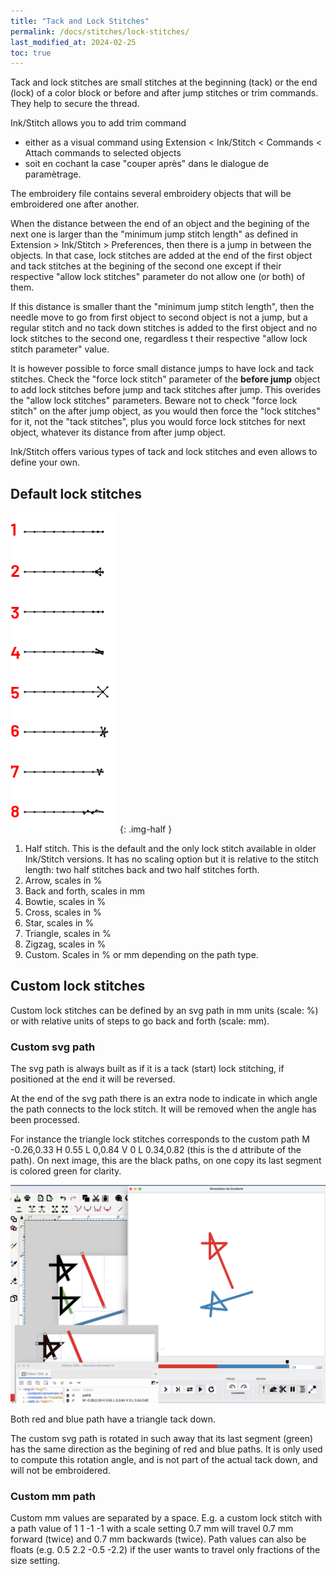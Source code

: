 ```yaml
---
title: "Tack and Lock Stitches"
permalink: /docs/stitches/lock-stitches/
last_modified_at: 2024-02-25
toc: true
---
```

Tack and lock stitches are small stitches at the beginning (tack) or the end (lock) of a color block or before and after jump stitches or trim commands. They help to secure the thread.

Ink/Stitch allows you to add trim command

*  either as a visual command  using  Extension < Ink/Stitch < Commands < Attach commands to selected objects
* soit en cochant la case "couper après" dans le dialogue de paramètrage.
  
The embroidery file contains several embroidery objects that will be embroidered one after another. 

When the distance between the end of an object and the begining of the next one is larger than the  "minimum  jump stitch length"  as defined in Extension > Ink/Stitch > Preferences, then there is a jump in between the objects. In that  case,   lock stitches are added  at the end of the first object and tack stitches at the begining of the second one except if their respective  "allow lock stitches" parameter do not  allow one (or both) of them.

If this distance is smaller thant the "minimum jump stitch length", then the needle move to go from first object to second object is not a jump, but a regular stitch and no tack down stitches is added to the first object and no lock stitches to the second one, regardless t their respective "allow lock stitch parameter" value.

It is however possible to force small distance jumps to have  lock and tack stitches. Check the "force lock stitch" parameter of the **before jump** object to add lock stitches before jump and tack stitches after jump. This overides the "allow lock stitches"  parameters. Beware not to check "force lock stitch" on  the after jump object, as you would then force the "lock stitches" for it, not the "tack stitches", plus you would force lock stitches for next object, whatever its distance from after jump object.



Ink/Stitch offers various types of tack and lock stitches and even allows to define your own.

## Default lock stitches

![Lock stitch variants](/assets/images/docs/lock-stitches.png)
{: .img-half }

1. Half stitch. This is the default and the only lock stitch available in older Ink/Stitch versions. It has no scaling option but it is relative to the stitch length: two half stitches back and two half stitches forth.
2. Arrow, scales in %
3. Back and forth, scales in mm
4. Bowtie, scales in %
5. Cross, scales in %
6. Star, scales in %
7. Triangle, scales in %
8. Zigzag, scales in %
9. Custom. Scales in % or mm depending on the path type.

## Custom lock stitches

Custom lock stitches can be defined by an svg path in mm units (scale: %) or with relative units of steps to go back and forth (scale: mm).

### Custom svg path

The svg path is always built as if it is a tack (start) lock stitching, if positioned at the end it will be reversed.

At the end of the svg path there is an extra node to indicate in which angle the path connects to the lock stitch. It will be removed when the angle has been processed.

For instance the triangle lock stitches corresponds to the custom path  M -0.26,0.33 H 0.55 L 0,0.84 V 0 L 0.34,0.82 (this is the d attribute of the path). 
On next image, this are the black paths, on one copy its last segment is colored green for clarity.

![Triangle lock stitch](/assets/images/docs/triangle_lock.png)

Both red and blue path have a triangle tack down.

The custom svg path is rotated in such away that its last segment (green) has the same direction as the begining of red and blue paths. It is only used to compute this rotation angle, and is not part of the actual tack down, and will not be embroidered.

### Custom mm path

Custom mm values are separated by a space. E.g. a custom lock stitch with a path value of 1  1  -1  -1 with a scale setting 0.7 mm will travel 0.7 mm forward (twice) and 0.7 mm backwards (twice). Path values can also be floats (e.g. 0.5 2.2 -0.5 -2.2) if the user wants to travel only fractions of the size setting.
